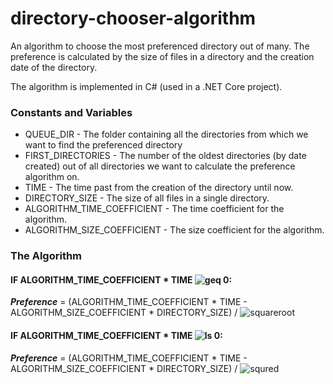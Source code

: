 # directory-chooser-algorithm
An algorithm to choose the most preferenced directory out of many. The preference is calculated by the size of files in a directory and the creation date of the directory.

The algorithm is implemented in C# (used in a .NET Core project).

### Constants and Variables
-  QUEUE_DIR - The folder containing all the directories from which we want to find the preferenced directory
-  FIRST_DIRECTORIES - The number of the oldest directories (by date created) out of all directories we want to calculate the preference algorithm on.
-  TIME - The time past from the creation of the directory until now.
-  DIRECTORY_SIZE - The size of all files in a single directory.
-  ALGORITHM_TIME_COEFFICIENT - The time coefficient for the algorithm.
-  ALGORITHM_SIZE_COEFFICIENT - The size coefficient for the algorithm.

### The Algorithm
#### IF ALGORITHM_TIME_COEFFICIENT * TIME ![geq](https://latex.codecogs.com/svg.image?\geq&space;) 0:
***Preference*** = (ALGORITHM_TIME_COEFFICIENT * TIME - ALGORITHM_SIZE_COEFFICIENT * DIRECTORY_SIZE) / ![squareroot](https://latex.codecogs.com/svg.image?\sqrt{PLACE}) 


#### IF ALGORITHM_TIME_COEFFICIENT * TIME ![ls](https://latex.codecogs.com/svg.image?<&space;) 0:
***Preference*** = (ALGORITHM_TIME_COEFFICIENT * TIME - ALGORITHM_SIZE_COEFFICIENT * DIRECTORY_SIZE) / ![squred](https://latex.codecogs.com/svg.image?PLACE^{2})
